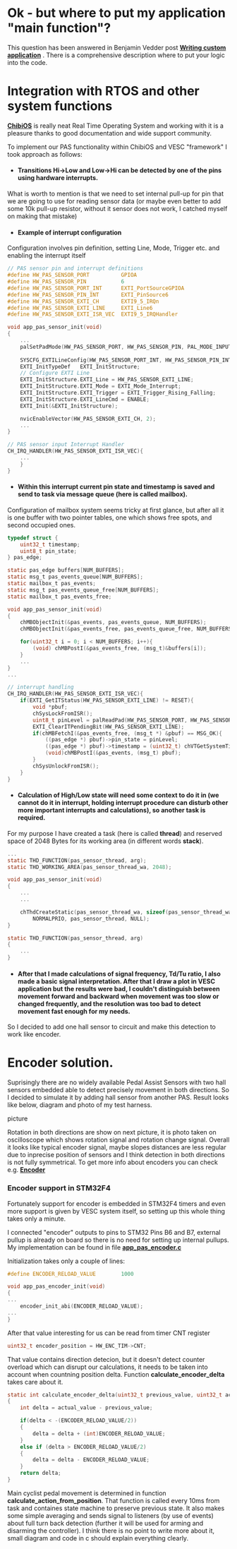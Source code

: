 


# Ok - but where to put my application "main function"?

This question has been answered in Benjamin Vedder post **[Writing custom application](http://vedder.se/2015/08/vesc-writing-custom-applications/)** . There is a comprehensive description where to put your logic into the code.

# Integration with RTOS and other system functions

**[ChibiOS](https://www.chibios.org/dokuwiki/doku.php?id=chibios:documentation:start)** is really neat Real Time Operating System and working with it is a pleasure thanks to good documentation and wide support community.  

To implement our PAS functionality within ChibiOS and VESC "framework" I took approach as follows:

- #### Transitions **Hi->Low** and **Low->Hi** can be detected by one of the pins using hardware interrupts.
What is worth to mention is that we need to set internal pull-up for pin that we are going to use for  reading sensor data (or maybe even better to add some 10k pull-up resistor, without it sensor does not work, I catched myself on making that mistake) 
- #### Example of interrupt configuration

 Configuration involves pin definition, setting Line, Mode, Trigger etc. and enabling the interrupt itself
``` c
// PAS sensor pin and interrupt definitions
#define HW_PAS_SENSOR_PORT	        GPIOA
#define HW_PAS_SENSOR_PIN 	        6   
#define HW_PAS_SENSOR_PORT_INT	    EXTI_PortSourceGPIOA
#define HW_PAS_SENSOR_PIN_INT 	    EXTI_PinSource6
#define HW_PAS_SENSOR_EXTI_CH       EXTI9_5_IRQn
#define HW_PAS_SENSOR_EXTI_LINE     EXTI_Line6
#define HW_PAS_SENSOR_EXTI_ISR_VEC  EXTI9_5_IRQHandler

void app_pas_sensor_init(void)
{
    ...
    palSetPadMode(HW_PAS_SENSOR_PORT, HW_PAS_SENSOR_PIN, PAL_MODE_INPUT_PULLUP);
    
    SYSCFG_EXTILineConfig(HW_PAS_SENSOR_PORT_INT, HW_PAS_SENSOR_PIN_INT);
    EXTI_InitTypeDef   EXTI_InitStructure;
    // Configure EXTI Line
    EXTI_InitStructure.EXTI_Line = HW_PAS_SENSOR_EXTI_LINE;
    EXTI_InitStructure.EXTI_Mode = EXTI_Mode_Interrupt;
    EXTI_InitStructure.EXTI_Trigger = EXTI_Trigger_Rising_Falling;
    EXTI_InitStructure.EXTI_LineCmd = ENABLE;
    EXTI_Init(&EXTI_InitStructure);

    nvicEnableVector(HW_PAS_SENSOR_EXTI_CH, 2);
    ...
}

// PAS sensor input Interrupt Handler
CH_IRQ_HANDLER(HW_PAS_SENSOR_EXTI_ISR_VEC){
    ...
    }
}

```
- #### Within this interrupt current **pin state** and **timestamp** is saved and send to task via message queue (here is called mailbox).

Configuration of mailbox system seems tricky at first glance, but after all it is one buffer with two pointer tables, one which shows free spots, and second occupied ones.

``` c
typedef struct {
    uint32_t timestamp;
    uint8_t pin_state;
} pas_edge;

static pas_edge buffers[NUM_BUFFERS]; 
static msg_t pas_events_queue[NUM_BUFFERS];
static mailbox_t pas_events;
static msg_t pas_events_queue_free[NUM_BUFFERS];
static mailbox_t pas_events_free;

void app_pas_sensor_init(void)
{
    chMBObjectInit(&pas_events, pas_events_queue, NUM_BUFFERS);
    chMBObjectInit(&pas_events_free, pas_events_queue_free, NUM_BUFFERS);

    for(uint32_t i = 0; i < NUM_BUFFERS; i++){
        (void) chMBPostI(&pas_events_free, (msg_t)&buffers[i]);
    }
    ...
}
...

// interrupt handling
CH_IRQ_HANDLER(HW_PAS_SENSOR_EXTI_ISR_VEC){
    if(EXTI_GetITStatus(HW_PAS_SENSOR_EXTI_LINE) != RESET){
        void *pbuf;
        chSysLockFromISR();
        uint8_t pinLevel = palReadPad(HW_PAS_SENSOR_PORT, HW_PAS_SENSOR_PIN);
        EXTI_ClearITPendingBit(HW_PAS_SENSOR_EXTI_LINE);
        if(chMBFetchI(&pas_events_free, (msg_t *) &pbuf) == MSG_OK){
            ((pas_edge *) pbuf)->pin_state = pinLevel;
            ((pas_edge *) pbuf)->timestamp = (uint32_t) chVTGetSystemTimeX();
            (void)chMBPostI(&pas_events, (msg_t) pbuf);
        }
        chSysUnlockFromISR();
    }
}
```



- #### Calculation of High/Low state will need some context to do it in (we cannot do it in interrupt, holding interrupt procedure can disturb other more important interrupts and calculations), so another task is required.



For my purpose I have created a task (here is called **thread**) and reserved space of 2048 Bytes for its working area (in different words **stack**).
``` c
...
static THD_FUNCTION(pas_sensor_thread, arg);
static THD_WORKING_AREA(pas_sensor_thread_wa, 2048);

void app_pas_sensor_init(void)
{
    ...
    ...

    chThdCreateStatic(pas_sensor_thread_wa, sizeof(pas_sensor_thread_wa),
        NORMALPRIO, pas_sensor_thread, NULL);
}

static THD_FUNCTION(pas_sensor_thread, arg)
{
    ...
}
```

- #### After that I made calculations of signal frequency, Td/Tu ratio, I also made a basic signal interpretation. After that I draw a plot in VESC application but the results were bad, I couldn't distinguish between movement forward and backward when movement was too slow or changed frequently, and the resolution was too bad to detect movement fast enough for my needs.

So I decided to add one hall sensor to circuit and make this detection to work like encoder.

# Encoder solution.

Suprisingly there are no widely available Pedal Assist Sensors with two hall sensors embedded able to detect precisely movement in both directions. So I decided to simulate it by adding hall sensor from another PAS. Result looks like below, diagram and photo of my test harness.

picture


Rotation in both directions are show on next picture, it is photo taken on oscilloscope which shows rotation signal and rotation change signal. Overall it looks like typical encoder signal, maybe slopes distances are less regular due to inprecise position of sensors and I think detection in both directions is not fully symmetrical. To get more info about encoders you can check e.g. **[Encoder](https://howtomechatronics.com/tutorials/arduino/rotary-encoder-works-use-arduino/)** 


### Encoder support in STM32F4
Fortunately support for encoder is embedded in STM32F4 timers and even more support is given by VESC system itself, so setting up this whole thing takes only a minute.

I connected "encoder" outputs to pins to STM32 Pins B6 and B7, external pullup is already on board so there is no need for setting up internal pullups.
My implementation can be found in file **[app_pas_encoder.c](https://github.com/strzaleczka/bldc/blob/friction_drive/applications/app_pas_encoder.c)**

Initialization takes only a couple of lines:
``` c
#define ENCODER_RELOAD_VALUE        1000

void app_pas_encoder_init(void)
{
...
    encoder_init_abi(ENCODER_RELOAD_VALUE);
...
}
```

After that value interesting for us can be read from timer CNT register
``` c
uint32_t encoder_position = HW_ENC_TIM->CNT;
```

That value contains direction detecion, but it doesn't detect counter overload which can disrupt our calculations, it needs to be taken into account when countning position delta. Function **calculate_encoder_delta** takes care about it.
``` c
static int calculate_encoder_delta(uint32_t previous_value, uint32_t actual_value)
{
    int delta = actual_value - previous_value;

    if(delta < -(ENCODER_RELOAD_VALUE/2))
    {
        delta = delta + (int)ENCODER_RELOAD_VALUE;
    }
    else if (delta > ENCODER_RELOAD_VALUE/2)
    {
        delta = delta - ENCODER_RELOAD_VALUE;
    }
    return delta;
}
```

Main cyclist pedal movement is determined in function **calculate_action_from_position**. That function is called every 10ms from task and containes state machine to preserve previous state. It also makes some simple averaging and sends signal to listeners (by use of events) about full turn back detection (further it will be used for arming and disarming the controller). I think there is no point to write more about it, small diagram and code in c should explain everything clearly.
